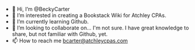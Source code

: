 - 👋 Hi, I’m @BeckyCarter
- 👀 I’m interested in creating a Bookstack Wiki for Atchley CPAs.
- 🌱 I’m currently learning Github.
- 💞️ I’m looking to collaborate on... I'm not sure. I have great knowledge to share, but not familiar with Github, yet.
- 📫 How to reach me bcarter@atchleycpas.com

<!---
BeckyCarter/BeckyCarter is a ✨ special ✨ repository because its `README.md` (this file) appears on your GitHub profile.
You can click the Preview link to take a look at your changes.
--->
